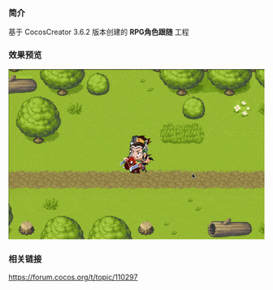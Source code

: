 ### 简介
基于 CocosCreator 3.6.2 版本创建的 **RPG角色跟随** 工程

### 效果预览
![image](../../../gif/202211/2022110901.gif)

### 相关链接
https://forum.cocos.org/t/topic/110297